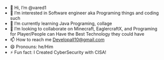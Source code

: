 - 👋 Hi, I’m @vared1
- 👀 I’m interested in Software engineer aka Programing things and coding such
- 🌱 I’m currently learning Java Programing, collage
- 💞️ I’m looking to collaborate on Minecraft, EaglercraftX, and Programing for Player/People can Have the Best Technology they could have
- 📫 How to reach me Developall10@gmail.com
- 😄 Pronouns: he/Him
- ⚡ Fun fact: I Created CyberSecurity with CISA!

<!---
Cybercord221/Cybercord221 is a ✨ special ✨ repository because its `README.md` (this file) appears on your GitHub profile.
You can click the Preview link to take a look at your changes.
--->
